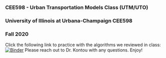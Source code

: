 ### CEE598 - Urban Transportation Models Class (UTM/UTO)
### University of Illinois at Urbana-Champaign CEE598 
### Fall 2020
Click the following link to practice with the algorithms we reviewed in class:[![Binder](https://mybinder.org/badge_logo.svg)](https://mybinder.org/v2/gh/ekontou/CEE201/master)
Please reach out to Dr. Kontou with any questions.
Enjoy!

